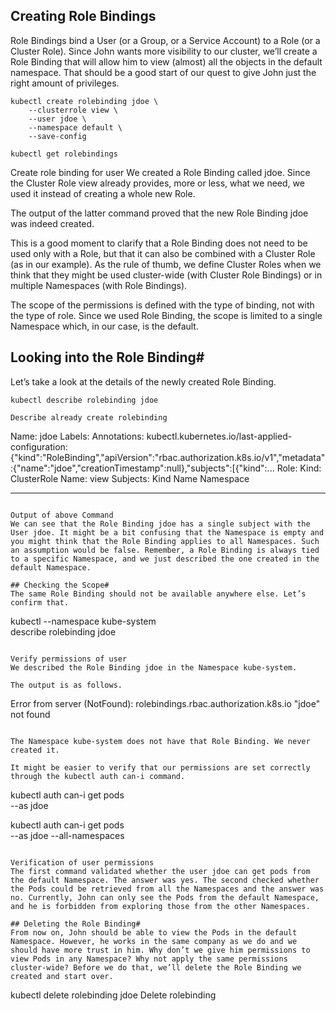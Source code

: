 ## Creating Role Bindings

Role Bindings bind a User (or a Group, or a Service Account) to a Role (or a Cluster Role). Since John wants more visibility to our cluster, we’ll create a Role Binding that will allow him to view (almost) all the objects in the default namespace. That should be a good start of our quest to give John just the right amount of privileges.

```
kubectl create rolebinding jdoe \
    --clusterrole view \
    --user jdoe \
    --namespace default \
    --save-config

kubectl get rolebindings
```
Create role binding for user
We created a Role Binding called jdoe. Since the Cluster Role view already provides, more or less, what we need, we used it instead of creating a whole new Role.

The output of the latter command proved that the new Role Binding jdoe was indeed created.

This is a good moment to clarify that a Role Binding does not need to be used only with a Role, but that it can also be combined with a Cluster Role (as in our example). As the rule of thumb, we define Cluster Roles when we think that they might be used cluster-wide (with Cluster Role Bindings) or in multiple Namespaces (with Role Bindings).

The scope of the permissions is defined with the type of binding, not with the type of role. Since we used Role Binding, the scope is limited to a single Namespace which, in our case, is the default.

## Looking into the Role Binding#
Let’s take a look at the details of the newly created Role Binding.

```
kubectl describe rolebinding jdoe

Describe already create rolebinding

```
Name:         jdoe
Labels:       <none>
Annotations:  kubectl.kubernetes.io/last-applied-configuration:
                {"kind":"RoleBinding","apiVersion":"rbac.authorization.k8s.io/v1","metadata":{"name":"jdoe","creationTimestamp":null},"subjects":[{"kind":...
Role:
  Kind:  ClusterRole
  Name:  view
Subjects:
  Kind  Name  Namespace
  ----  ----  ---------
```
  
Output of above Command
We can see that the Role Binding jdoe has a single subject with the User jdoe. It might be a bit confusing that the Namespace is empty and you might think that the Role Binding applies to all Namespaces. Such an assumption would be false. Remember, a Role Binding is always tied to a specific Namespace, and we just described the one created in the default Namespace.

## Checking the Scope#
The same Role Binding should not be available anywhere else. Let’s confirm that.

```
kubectl --namespace kube-system \
    describe rolebinding jdoe
```
  
Verify permissions of user
We described the Role Binding jdoe in the Namespace kube-system.

The output is as follows.

```
Error from server (NotFound): rolebindings.rbac.authorization.k8s.io "jdoe" not found
```

The Namespace kube-system does not have that Role Binding. We never created it.

It might be easier to verify that our permissions are set correctly through the kubectl auth can-i command.

```
kubectl auth can-i get pods \
    --as jdoe

kubectl auth can-i get pods \
    --as jdoe --all-namespaces
```

Verification of user permissions
The first command validated whether the user jdoe can get pods from the default Namespace. The answer was yes. The second checked whether the Pods could be retrieved from all the Namespaces and the answer was no. Currently, John can only see the Pods from the default Namespace, and he is forbidden from exploring those from the other Namespaces.

## Deleting the Role Binding#
From now on, John should be able to view the Pods in the default Namespace. However, he works in the same company as we do and we should have more trust in him. Why don’t we give him permissions to view Pods in any Namespace? Why not apply the same permissions cluster-wide? Before we do that, we’ll delete the Role Binding we created and start over.

```
kubectl delete rolebinding jdoe
Delete rolebinding
```
